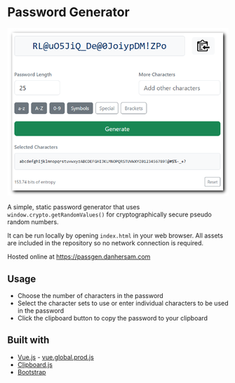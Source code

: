 # Password Generator

![](password-generator.png)

A simple, static password generator that uses `window.crypto.getRandomValues()` for cryptographically secure pseudo random numbers.

It can be run locally by opening `index.html` in your web browser. All assets are included in the repository so no network connection is required.

Hosted online at https://passgen.danhersam.com

## Usage

* Choose the number of characters in the password
* Select the character sets to use or enter individual characters to be used in the password
* Click the clipboard button to copy the password to your clipboard

## Built with

* [Vue.js](https://github.com/vuejs/core/releases) - [vue.global.prod.js](https://unpkg.com/browse/vue@latest/dist/)
* [Clipboard.js](https://github.com/zenorocha/clipboard.js/releases)
* [Bootstrap](https://getbootstrap.com/)
